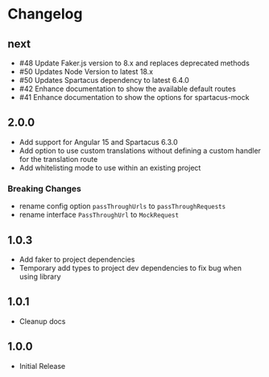 # Changelog

## next

- #48 Update Faker.js version to 8.x and replaces deprecated methods
- #50 Updates Node Version to latest 18.x
- #50 Updates Spartacus dependency to latest 6.4.0
- #42 Enhance documentation to show the available default routes
- #41 Enhance documentation to show the options for spartacus-mock

## 2.0.0

- Add support for Angular 15 and Spartacus 6.3.0
- Add option to use custom translations without defining a custom handler for the translation route
- Add whitelisting mode to use within an existing project

### Breaking Changes

- rename config option `passThroughUrls` to `passThroughRequests`
- rename interface `PassThroughUrl` to `MockRequest`

## 1.0.3

- Add faker to project dependencies
- Temporary add types to project dev dependencies to fix bug when using library

## 1.0.1

- Cleanup docs

## 1.0.0

- Initial Release
